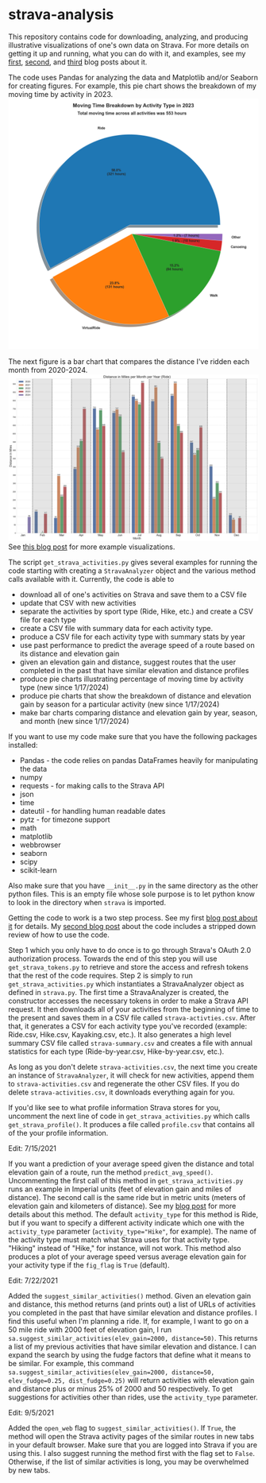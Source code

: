 # strava-analysis

This repository contains code for downloading, analyzing, and producing illustrative visualizations of one's own data on Strava. For more details on getting it up and running, what you can do with it, and examples, see my [first](https://biketobass.github.io/computer/python/software/data/strava/fitness/2021/07/13/using-python-to-analyze-strava-data.html), [second](https://biketobass.github.io/computer/python/software/data/strava/fitness/2021/07/22/updates-to-my-python-code-for-strava.html), and [third](https://biketobass.github.io/computer/python/software/data/strava/fitness/2021/07/22/making-plots-of-strava-data.html) blog posts about it.

The code uses Pandas for analyzing the data and Matplotlib and/or Seaborn for creating figures. For example, this pie chart shows the breakdown of my moving time by activity in 2023. ![Pie chart showing my moving time breakdown by activity type in 2023](all_acts_pie_2023.png)

The next figure is a bar chart that compares the distance I've ridden each month from 2020-2024. ![Bar chart comparing miles ridden per month per year](Ride_distance(miles)_bar_by_year_month_2020_2021_2022_2023_2024.png)
See [this blog post](https://biketobass.github.io/computer/python/software/data/strava/fitness/2021/07/22/making-plots-of-strava-data.html) for more example visualizations.

The script `get_strava_activities.py` gives several examples for running the code starting with creating a `StravaAnalyzer` object and the various method calls available with it. Currently, the code is able to
* download all of one's activities on Strava and save them to a CSV file
* update that CSV with new activities
* separate the activities by sport type (Ride, Hike, etc.) and create a CSV file for each type
* create a CSV file with summary data for each activity type.
* produce a CSV file for each activity type with summary stats by year
* use past performance to predict the average speed of a route based on its distance and elevation gain
* given an elevation gain and distance, suggest routes that the user completed in the past that have similar elevation and distance profiles
* produce pie charts illustrating percentage of moving time by activity type (new since 1/17/2024)
* produce pie charts that show the breakdown of distance and elevation gain by season for a particular activity (new since 1/17/2024)
* make bar charts comparing distance and elevation gain by year, season, and month (new since 1/17/2024)

If you want to use my code make sure that you have the following packages installed:
* Pandas - the code relies on pandas DataFrames heavily for manipulating the data
* numpy
* requests - for making calls to the Strava API
* json
* time
* dateutil - for handling human readable dates
* pytz - for timezone support
* math
* matplotlib
* webbrowser
* seaborn
* scipy
* scikit-learn

Also make sure that you have `__init__.py` in the same directory as the other python files. This is an empty file whose sole purpose is to let python know to look in the directory when `strava` is imported.

Getting the code to work is a two step process. See my first [blog post about it](https://biketobass.github.io/computer/python/software/data/strava/fitness/2021/07/13/using-python-to-analyze-strava-data.html) for details. My [second blog post](https://biketobass.github.io/computer/python/software/data/strava/fitness/2021/07/22/updates-to-my-python-code-for-strava.html) about the code includes a stripped down review of how to use the code.

Step 1 which you only have to do once is to go through Strava's OAuth 2.0 authorization process. Towards the end of this step you will use `get_strava_tokens.py` to retrieve and store the access and refresh tokens that the rest of the code requires. Step 2 is simply to run `get_strava_activities.py` which instantiates a StravaAnalyzer object as defined in `strava.py`. The first time a StravaAnalyzer is created, the constructor accesses the necessary tokens in order to make a Strava API request. It then downloads all of your activities from the beginning of time to the present and saves them in a CSV file called `strava-activties.csv`. After that, it generates a CSV for each activity type you've recorded (example: Ride.csv, Hike.csv, Kayaking.csv, etc.). It also generates a high level summary CSV file called `strava-summary.csv` and creates a file with annual statistics for each type (Ride-by-year.csv, Hike-by-year.csv, etc.).

As long as you don't delete `strava-activities.csv`, the next time you create an instance of `StravaAnalyzer`, it will check for new activities, append them to `strava-activities.csv` and regenerate the other CSV files. If you do delete `strava-activities.csv`, it downloads everything again for you.

If you'd like see to what profile information Strava stores for you, uncomment the next line of code in `get_strava_activities.py` which calls `get_strava_profile()`. It produces a file called `profile.csv` that contains all of the your profile information.

Edit: 7/15/2021

If you want a prediction of your average speed given the distance and total elevation gain of a route, run the method `predict_avg_speed()`. Uncommenting the first call of this method in `get_strava_activities.py` runs an example in Imperial units (feet of elevation gain and miles of distance). The second call is the same ride but in metric units (meters of elevation gain and kilometers of distance).  See my [blog post](https://biketobass.github.io/computer/python/software/data/strava/fitness/2021/07/13/using-python-to-analyze-strava-data.html) for more details about this method. The default `activity_type` for this method is Ride, but if you want to specify a different activity indicate which one with the `activity_type` parameter (`activity_type="Hike"`, for example). The name of the activity type must match what Strava uses for that activity type. "Hiking" instead of "Hike," for instance, will not work. This method also produces a plot of your average speed versus average elevation gain for your activity type if the `fig_flag` is `True` (default).

Edit: 7/22/2021

Added the `suggest_similar_activities()` method. Given an elevation gain and distance, this method returns (and prints out) a list of URLs of activities you completed in the past that have similar elevation and distance profiles. I find this useful when I'm planning a ride. If, for example, I want to go on a 50 mile ride with 2000 feet of elevation gain, I run `sa.suggest_similar_activities(elev_gain=2000, distance=50)`. This returns a list of my previous activities that have similar elevation and distance. I can expand the search by using the fudge factors that define what it means to be similar. For example, this command `sa.suggest_similar_activities(elev_gain=2000, distance=50, elev_fudge=0.25, dist_fudge=0.25)` will return activities with elevation gain and distance plus or minus 25% of 2000 and 50 respectively. To get suggestions for activities other than rides, use the `activity_type` parameter.

Edit: 9/5/2021

Added the `open_web` flag to `suggest_similar_activities()`. If
`True`, the method will open the Strava activity pages of the similar
routes in new tabs in your default browser. Make sure that you are
logged into Strava if you are using this. I also suggest running the
method first with the flag set to `False`. Otherwise, if the list of
similar activities is long, you may be overwhelmed by new tabs.
